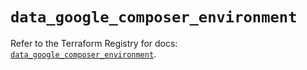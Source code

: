 # `data_google_composer_environment`

Refer to the Terraform Registry for docs: [`data_google_composer_environment`](https://registry.terraform.io/providers/hashicorp/google/6.12.0/docs/data-sources/composer_environment).
